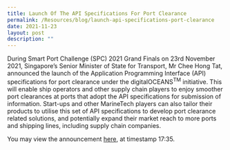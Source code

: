```yaml
---
title: Launch Of The API Specifications For Port Clearance
permalink: /Resources/blog/launch-api-specifications-port-clearance
date: 2021-11-23
layout: post
description: ""
---
```


<p>During Smart Port Challenge (SPC) 2021 Grand Finals on 23rd November 2021, Singapore’s Senior Minister of State for Transport, Mr Chee Hong Tat, announced the launch of the Application Programming Interface (API) specifications for port clearance under the digitalOCEANS<sup>TM</sup> initiative. This will enable ship operators and other supply chain players to enjoy smoother port clearances at ports that adopt the API specifications for submission of information. Start-ups and other MarineTech players can also tailor their products to utilise this set of API specifications to develop port clearance related solutions, and potentially expand their market reach to more ports and shipping lines, including supply chain companies.</p>

<p>You may view the announcement <a href="https://youtu.be/yWPAyPcz3YI?t=1056" target="_blank">here</a>, at timestamp 17:35.</p>
